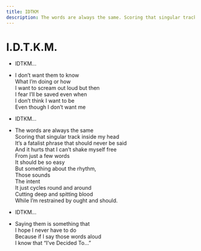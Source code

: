 ```yaml
---
title: IDTKM
description: The words are always the same. Scoring that singular track inside my head...
---
```


# I.D.T.K.M.

-   IDTKM...

-   I don’t want them to know  
    What I’m doing or how  
    I want to scream out loud but then  
    I fear I’ll be saved even when  
    I don’t think I want to be  
    Even though I don’t want me

-   IDTKM...

-   The words are always the same  
    Scoring that singular track inside my head  
    It’s a fatalist phrase that should never be said  
    And it hurts that I can’t shake myself free  
    From just a few words  
    It should be so easy  
    But something about the rhythm,  
    Those sounds  
    The intent  
    It just cycles round and around  
    Cutting deep and spitting blood  
    While I’m restrained by ought and should.

-   IDTKM...

-   Saying them is something that  
    I hope I never have to do  
    Because if I say those words aloud  
    I know that “I’ve Decided To...”
